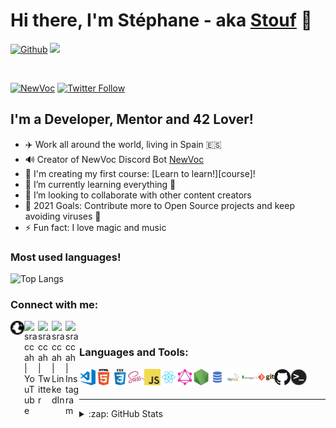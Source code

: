 <!--
**sraccah/sraccah** is a ✨ _special_ ✨ repository because its `README.md` (this file) appears on your GitHub profile.

Here are some ideas to get you started:

- 🔭 I’m currently working on ...
- 🌱 I’m currently learning ...
- 👯 I’m looking to collaborate on ...
- 🤔 I’m looking for help with ...
- 💬 Ask me about ...
- 📫 How to reach me: ...
- 😄 Pronouns: ...
- ⚡ Fun fact: ...
-->

# Hi there, I'm Stéphane - aka [Stouf][website] 👋

[![Github](https://img.shields.io/github/followers/sraccah?label=Follow&style=social)](https://github.com/sraccah)
![](https://visitor-badge.laobi.icu/badge?page_id=sraccah.sraccah)

<br />

[![NewVoc](https://img.shields.io/website?label=newvoc&style=for-the-badge&url=http%3A%2F%2Fnewvoc.stouf.fr)](http://newvoc.stouf.fr/)
[![Twitter Follow](https://img.shields.io/twitter/follow/_sraccah?color=1DA1F2&logo=twitter&style=for-the-badge)](https://twitter.com/intent/follow?original_referer=https%3A%2F%2Fgithub.com%2Fsraccah&screen_name=_sraccah)

## I'm a Developer, Mentor and 42 Lover!

- ✈️ Work all around the world, living in Spain 🇪🇸
- 🔊 Creator of NewVoc Discord Bot [NewVoc](http://newvoc.stouf.fr/)
- 🔭 I'm creating my first course: [Learn to learn!][course]!
- 🌱 I’m currently learning everything 🤣
- 👯 I’m looking to collaborate with other content creators
- 🥅 2021 Goals: Contribute more to Open Source projects and keep avoiding viruses 🤣
- ⚡ Fun fact: I love magic and music

### Most used languages!

![Top Langs](https://github-readme-stats.vercel.app/api/top-langs/?username=sraccah&theme=tokyonight)

### Connect with me:

[<img align="left" alt="sraccah.com" width="22px" src="https://raw.githubusercontent.com/iconic/open-iconic/master/svg/globe.svg" />](https://github.com/sraccah)
[<img align="left" alt="sraccah | YouTube" width="22px" src="https://cdn.jsdelivr.net/npm/simple-icons@v3/icons/youtube.svg" />](youtube)
[<img align="left" alt="sraccah | Twitter" width="22px" src="https://cdn.jsdelivr.net/npm/simple-icons@v3/icons/twitter.svg" />](https://twitter.com/_sraccah)
[<img align="left" alt="sraccah | LinkedIn" width="22px" src="https://cdn.jsdelivr.net/npm/simple-icons@v3/icons/linkedin.svg" />](https://www.linkedin.com/in/stephane-raccah/)
[<img align="left" alt="sraccah | Instagram" width="22px" src="https://cdn.jsdelivr.net/npm/simple-icons@v3/icons/instagram.svg" />](https://www.instagram.com/42madridftef/)

<br />

### Languages and Tools:

[<img align="left" alt="Visual Studio Code" width="26px" src="https://raw.githubusercontent.com/github/explore/80688e429a7d4ef2fca1e82350fe8e3517d3494d/topics/visual-studio-code/visual-studio-code.png" />](https://github.com/sraccah)
[<img align="left" alt="HTML5" width="26px" src="https://raw.githubusercontent.com/github/explore/80688e429a7d4ef2fca1e82350fe8e3517d3494d/topics/html/html.png" />](https://github.com/sraccah)
[<img align="left" alt="CSS3" width="26px" src="https://raw.githubusercontent.com/github/explore/80688e429a7d4ef2fca1e82350fe8e3517d3494d/topics/css/css.png" />](https://github.com/sraccah)
[<img align="left" alt="Sass" width="26px" src="https://raw.githubusercontent.com/github/explore/80688e429a7d4ef2fca1e82350fe8e3517d3494d/topics/sass/sass.png" />](https://github.com/sraccah)
[<img align="left" alt="JavaScript" width="26px" src="https://raw.githubusercontent.com/github/explore/80688e429a7d4ef2fca1e82350fe8e3517d3494d/topics/javascript/javascript.png" />](https://github.com/sraccah)
[<img align="left" alt="React" width="26px" src="https://raw.githubusercontent.com/github/explore/80688e429a7d4ef2fca1e82350fe8e3517d3494d/topics/react/react.png" />](https://github.com/sraccah)
[<img align="left" alt="GraphQL" width="26px" src="https://raw.githubusercontent.com/github/explore/80688e429a7d4ef2fca1e82350fe8e3517d3494d/topics/graphql/graphql.png" />](https://github.com/sraccah)
[<img align="left" alt="Node.js" width="26px" src="https://raw.githubusercontent.com/github/explore/80688e429a7d4ef2fca1e82350fe8e3517d3494d/topics/nodejs/nodejs.png" />](https://github.com/sraccah)
[<img align="left" alt="SQL" width="26px" src="https://raw.githubusercontent.com/github/explore/80688e429a7d4ef2fca1e82350fe8e3517d3494d/topics/sql/sql.png" />](https://github.com/sraccah)
[<img align="left" alt="MySQL" width="26px" src="https://raw.githubusercontent.com/github/explore/80688e429a7d4ef2fca1e82350fe8e3517d3494d/topics/mysql/mysql.png" />](https://github.com/sraccah)
[<img align="left" alt="MongoDB" width="26px" src="https://raw.githubusercontent.com/github/explore/80688e429a7d4ef2fca1e82350fe8e3517d3494d/topics/mongodb/mongodb.png" />](https://github.com/sraccah)
[<img align="left" alt="Git" width="26px" src="https://raw.githubusercontent.com/github/explore/80688e429a7d4ef2fca1e82350fe8e3517d3494d/topics/git/git.png" />](https://github.com/sraccah)
[<img align="left" alt="GitHub" width="26px" src="https://raw.githubusercontent.com/github/explore/78df643247d429f6cc873026c0622819ad797942/topics/github/github.png" />](https://github.com/sraccah)
[<img align="left" alt="Terminal" width="26px" src="https://raw.githubusercontent.com/github/explore/80688e429a7d4ef2fca1e82350fe8e3517d3494d/topics/terminal/terminal.png" />](https://github.com/sraccah)

<br />
<br />

---

<details>
  <summary>:zap: GitHub Stats</summary>

  <img align="left" alt="sraccah's GitHub Stats" src="https://github-readme-stats.vercel.app/api?username=sraccah&show_icons=true&hide_border=true" />

</details>

[website]: https://github.com/sraccah
[twitter]: https://twitter.com/_sraccah
[youtube]: https://youtube.com/sraccah
[instagram]: https://www.instagram.com/42madridftef/
[linkedin]: https://www.linkedin.com/in/stephane-raccah/